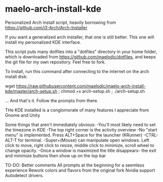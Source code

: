 # maelo-arch-install-kde

Personalized Arch install script, heavily borrowing from https://github.com/i3-Arch/Arch-Installer

If you want a generalized arch installer, that one is still better. This one will install my personalized KDE interface.

This script puts many dotfiles into a "dotfiles" directory in your home folder, which is downloaded from https://github.com/maelodic/dotfiles, and keeps the git file for my own repository. Feel free to fork.

To install, run this command after connecting to the internet on the arch install disk:

wget https://raw.githubusercontent.com/maelodic/maelo-arch-install-kde/master/arch-setup.sh ; chmod +x arch-setup.sh ; ./arch-setup.sh

... And that's it. Follow the prompts from there.

THe KDE installed is a conglomorate of many features I appreciate from Gnome and Unity

Some things that aren't immediately obvious:
-You'll most likely need to set the timezone in KDE
-The top right corner is the activity overview
-No "start menu" is implemented. Press ALT+Space for the launcher (KRunner)
-CTRL-ALT-T for terminal.
-Super+(Mouse) can manipulate open windows. Left click to move, right click to resize, middle click to minimize, scroll wheel to change opacity.
-Once a window is maximized the title disappears- the exit and minimize buttons then show up on the top bar

TO-DO:
Better comments
All prompts at the beginning for a seemless experience
Rework colors and flavors from the original fork
Nvidia support
Autodetect drivers.
